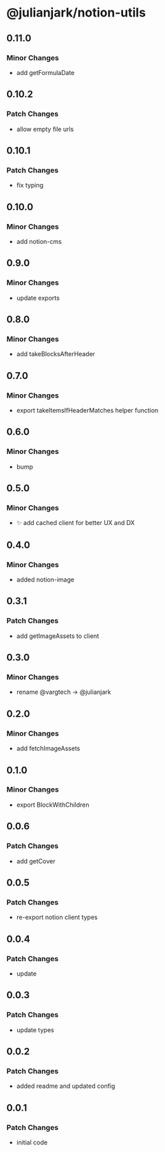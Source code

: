 # @julianjark/notion-utils

## 0.11.0

### Minor Changes

- add getFormulaDate

## 0.10.2

### Patch Changes

- allow empty file urls

## 0.10.1

### Patch Changes

- fix typing

## 0.10.0

### Minor Changes

- add notion-cms

## 0.9.0

### Minor Changes

- update exports

## 0.8.0

### Minor Changes

- add takeBlocksAfterHeader

## 0.7.0

### Minor Changes

- export takeItemsIfHeaderMatches helper function

## 0.6.0

### Minor Changes

- bump

## 0.5.0

### Minor Changes

- :sparkles: add cached client for better UX and DX

## 0.4.0

### Minor Changes

- added notion-image

## 0.3.1

### Patch Changes

- add getImageAssets to client

## 0.3.0

### Minor Changes

- rename @vargtech -> @julianjark

## 0.2.0

### Minor Changes

- add fetchImageAssets

## 0.1.0

### Minor Changes

- export BlockWithChildren

## 0.0.6

### Patch Changes

- add getCover

## 0.0.5

### Patch Changes

- re-export notion client types

## 0.0.4

### Patch Changes

- update

## 0.0.3

### Patch Changes

- update types

## 0.0.2

### Patch Changes

- added readme and updated config

## 0.0.1

### Patch Changes

- initial code
